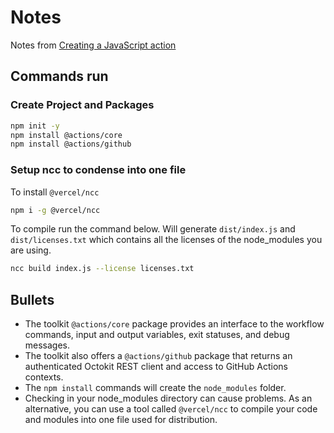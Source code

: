 # Notes
Notes from [Creating a JavaScript action](https://docs.github.com/en/actions/sharing-automations/creating-actions/creating-a-javascript-action)

## Commands run
### Create Project and Packages
```sh
npm init -y
npm install @actions/core
npm install @actions/github
```

### Setup ncc to condense into one file
To install `@vercel/ncc`
```sh
npm i -g @vercel/ncc
```

To compile run the command below. Will generate `dist/index.js` and `dist/licenses.txt` which contains all the licenses of the node_modules you are using.
```sh
ncc build index.js --license licenses.txt
```



## Bullets
- The toolkit `@actions/core` package provides an interface to the workflow commands, input and output variables, exit statuses, and debug messages.
- The toolkit also offers a `@actions/github` package that returns an authenticated Octokit REST client and access to GitHub Actions contexts.
- The `npm install` commands will create the `node_modules` folder.
- Checking in your node_modules directory can cause problems. As an alternative, you can use a tool called `@vercel/ncc` to compile your code and modules into one file used for distribution.

